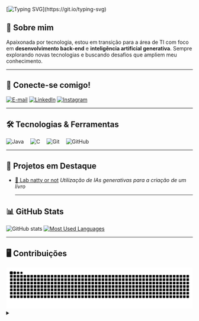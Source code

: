 [![Typing SVG](https://readme-typing-svg.demolab.com?font=Fira+Code&weight=600&size=25&duration=1000&pause=1000&color=E615F7&repeat=false&random=false&width=650&lines=Prazer+em+conhecer!;Sou+Aline%2C+Back-End+Developer!)](https://git.io/typing-svg)

## 🚀 Sobre mim
Apaixonada por tecnologia, estou em transição para a área de TI com foco em **desenvolvimento back-end** e **inteligência artificial generativa**. Sempre explorando novas tecnologias e buscando desafios que ampliem meu conhecimento.  

---

## 🔗 Conecte-se comigo!
[![E-mail](https://img.shields.io/badge/-Email-000?style=for-the-badge&logo=microsoft-outlook&logoColor=FF00F6&color:FFF)](mailto:aline.arend04@gmail.com)
[![LinkedIn](https://img.shields.io/badge/-LinkedIn-000?style=for-the-badge&logo=linkedin&logoColor=FF00F6&color:FFF)](https://www.linkedin.com/in/alinearend/)
[![Instagram](https://img.shields.io/badge/-Instagram-000?style=for-the-badge&logo=instagram&logoColor=FF00F6&color:FFF)](https://www.instagram.com/aline.arend04/)

---

## 🛠️ Tecnologias & Ferramentas

<div align="left">
  <img src="https://cdn.jsdelivr.net/gh/devicons/devicon/icons/java/java-original.svg" height="30" alt="Java" />
  <img width="10" />
  <img src="https://cdn.jsdelivr.net/gh/devicons/devicon/icons/c/c-original.svg" height="30" alt="C" />
  <img width="10" />
  <img src="https://img.shields.io/badge/Git-000?style=for-the-badge&logo=git&logoColor=E94D5F" height="30" alt="Git" />
  <img width="10" />
  <img src="https://img.shields.io/badge/GitHub-000?style=for-the-badge&logo=github&logoColor=30A3DC" height="30" alt="GitHub" />
</div>

---

## 🚀 Projetos em Destaque

- [📌 Lab natty or not](https://github.com/arend04/lab-natty-or-not)
  *Utilização de IAs generativas para a criação de um livro*

  ---

## 📊 GitHub Stats

![GitHub stats](https://github-readme-stats-git-masterrstaa-rickstaa.vercel.app/api?username=arend04&hide_title=true&show_icons=true&include_all_commits=false&count_private=true&line_height=25&hide=issues&bg_color=000&title_color=FF00F6&text_color=FFF&border_radius=3&border_color=36123c&icon_color=FF00F6&theme=jolly)
[![Most Used Languages](https://github-readme-stats-git-masterrstaa-rickstaa.vercel.app/api/top-langs/?username=arend04&line_height=10&card_width=290&layout=compact&hide_title=false&count_private=true&langs_count=4&show_icons=true&title_color=FF00F6&hide=html,css&bg_color=000&text_color=8B8B8B&border_radius=3&border_color=561760&count_private=true)](https://github.com/arend04/github-readme-stats)

---

## 🖥️ Contribuições
<picture>
  <source media="(prefers-color-scheme: dark)" srcset="https://raw.githubusercontent.com/arend04/arend04/output/github-contribution-grid-snake-dark.svg">
  <source media="(prefers-color-scheme: light)" srcset="https://raw.githubusercontent.com/arend04/arend04/output/github-contribution-grid-snake.svg">
  <img alt="github contribution grid snake animation" src="https://raw.githubusercontent.com/arend04/arend04/output/github-contribution-grid-snake.svg">
</picture>



<details align="left">
  <summary></summary> 

  - Badges by <a href="https://shields.io/">shields.io</a>.
  - GitHub Stats by <a href="https://github.com/anuraghazra/github-readme-stats">anuraghazra</a>.
  - Developer vector created by @andi_aqua_ on <a href="https://picrew.me/en/">picrew</a>. 
   
  <div align="right">Made with 💜 by <a href="https://github.com/arend04">Aline A</a>.</div>

</details>
